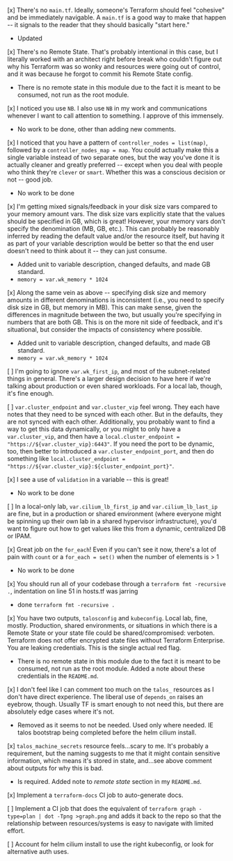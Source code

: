[x] There's no `main.tf`.  Ideally, someone's Terraform should feel "cohesive" and be immediately navigable.  A `main.tf` is a good way to make that happen -- it signals to the reader that they should basically "start here."

- Updated

[x] There's no Remote State.  That's probably intentional in this case, but I literally worked with an architect right before break who couldn't figure out why his Terraform was so wonky and resources were going out of control, and it was because he forgot to commit his Remote State config.

- There is no remote state in this module due to the fact it is meant to be consumed, not run as the root module.

[x] I noticed you use `NB`.  I also use `NB` in my work and communications whenever I want to call attention to something.  I approve of this immensely.

- No work to be done, other than adding new comments.

[x] I noticed that you have a pattern of `controller_nodes = list(map)`, followed by a `controller_nodes_map = map`.  You could actually make this a single variable instead of two separate ones, but the way you've done it is actually cleaner and greatly preferred -- except when you deal with people who think they're `clever` or `smart`.  Whether this was a conscious decision or not -- good job.

- No work to be done

[x] I'm getting mixed signals/feedback in your disk size vars compared to your memory amount vars.  The disk size vars explicitly state that the values should be specified in GB, which is great!  However, your memory vars don't specify the denomination (MB, GB, etc.).  This can probably be reasonably inferred by reading the default value and/or the resource itself, but having it as part of your variable description would be better so that the end user doesn't need to think about it -- they can just consume.

- Added unit to variable description, changed defaults, and made GB standard.
- `memory = var.wk_memory * 1024`

[x] Along the same vein as above -- specifying disk size and memory amounts in different denominations is inconsistent (i.e., you need to specify disk size in GB, but memory in MB).  This can make sense, given the differences in magnitude between the two, but usually you're specifying in numbers that are both GB.  This is on the more nit side of feedback, and it's situational, but consider the impacts of consistency where possible.

- Added unit to variable description, changed defaults, and made GB standard.
- `memory = var.wk_memory * 1024`

[ ] I'm going to ignore `var.wk_first_ip`, and most of the subnet-related things in general.  There's a larger design decision to have here if we're talking about production or even shared workloads.  For a local lab, though, it's fine enough.

[ ] `var.cluster_endpoint` and `var.cluster_vip` feel wrong.  They each have notes that they need to be synced with each other.  But in the defaults, they are not synced with each other.  Additionally, you probably want to find a way to get this data dynamically, or you might to only have a `var.cluster_vip`, and then have a `local.cluster_endpoint = "https://${var.cluster_vip}:6443"`.  If you need the port to be dynamic, too, then better to introduced a `var.cluster_endpoint_port`, and then do something like `local.cluster_endpoint = "https://${var.cluster_vip}:${cluster_endpoint_port}"`.

[x] I see a use of `validation` in a variable -- this is great!

- No work to be done

[ ] In a local-only lab, `var.cilium_lb_first_ip` and `var.cilium_lb_last_ip` are fine, but in a production or shared environment (where everyone might be spinning up their own lab in a shared hypervisor infrastructure), you'd want to figure out how to get values like this from a dynamic, centralized DB or IPAM.

[x] Great job on the `for_each`!  Even if you can't see it now, there's a lot of pain with `count` or a `for_each = set()` when the number of elements is > 1

- No work to be done

[x] You should run all of your codebase through a `terraform fmt -recursive .`, indentation on line 51 in hosts.tf was jarring

- done `terraform fmt -recursive .`

[x] You have two outputs, `talosconfig` and `kubeconfig`.  Local lab, fine, mostly.  Production, shared environments, or situations in which there is a Remote State or your state file could be shared/compromised: verboten.  Terraform does not offer encrypted state files without Terraform Enterprise.  You are leaking credentials.  This is the single actual red flag.

- There is no remote state in this module due to the fact it is meant to be consumed, not run as the root module. Added a note about these credentials in the `README.md`.

[x] I don't feel like I can comment too much on the `talos_` resources as I don't have direct experience.  The liberal use of `depends_on` raises an eyebrow, though.  Usually TF is smart enough to not need this, but there are absolutely edge cases where it's not.

- Removed as it seems to not be needed. Used only where needed. IE talos bootstrap being completed before the helm cilium install.

[x] `talos_machine_secrets` resource feels...scary to me.  It's probably a requirement, but the naming suggests to me that it might contain sensitive information, which means it's stored in state, and...see above comment about outputs for why this is bad.

- Is required. Added note to *remote state* section in my `README.md`.

[x] Implement a `terraform-docs` CI job to auto-generate docs.

[ ] Implement a CI job that does the equivalent of `terraform graph -type=plan | dot -Tpng >graph.png` and adds it back to the repo so that the relationship between resources/systems is easy to navigate with limited effort.

[ ] Account for helm cilium install to use the right kubeconfig, or look for alternative auth uses.

